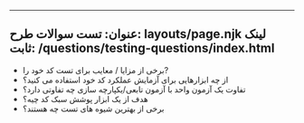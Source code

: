 ***

## عنوان: تست سوالات&#xA;طرح: layouts/page.njk&#xA;لینک ثابت: /questions/testing-questions/index.html

*   برخی از مزایا / معایب برای تست کد خود را?
*   از چه ابزارهایی برای آزمایش عملکرد کد خود استفاده می کنید؟
*   تفاوت یک آزمون واحد با آزمون تابعی/یکپارچه سازی چه تفاوتی دارد؟
*   هدف از یک ابزار پوشش سبک کد چیه؟
*   برخی از بهترین شیوه های تست چه هستند؟
